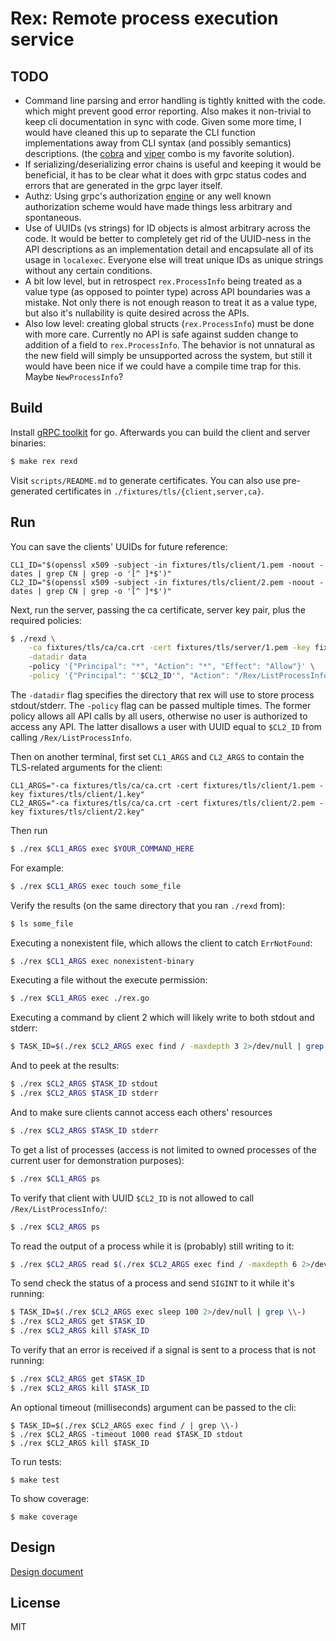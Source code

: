 # Rex: Remote process execution service

## TODO
 - Command line parsing and error handling is tightly knitted with the code.
   which might prevent good error reporting. Also makes it non-trivial to
   keep cli documentation in sync with code. Given some more time, I would
   have cleaned this up to separate the CLI function implementations away from
   CLI syntax (and possibly semantics) descriptions.
   (the [cobra](https://github.com/spf13/cobra) and
   [viper](https://github.com/spf13/viper) combo is my favorite solution).
 - If serializing/deserializing error chains is useful and keeping it would
   be beneficial, it has to be clear what it does with grpc status codes and
   errors that are generated in the grpc layer itself.
 - Authz: Using grpc's authorization [engine](https://pkg.go.dev/google.golang.org/grpc/security/authorization@v0.0.0-20201001231224-bebda80b05da/engine) or any well known authorization scheme
   would have made things less arbitrary and spontaneous.
 - Use of UUIDs (vs strings) for ID objects is almost arbitrary across the
   code. It would be better to completely get rid of the UUID-ness in the
   API descriptions as an implementation detail and encapsulate all of its
   usage in `localexec`. Everyone else will treat unique IDs as unique strings
   without any certain conditions.
 - A bit low level, but in retrospect `rex.ProcessInfo` being treated as a
   value type (as opposed to pointer type) across API boundaries was a mistake.
   Not only there is not enough reason to treat it as a value type, but also
   it's nullability is quite desired across the APIs.
 - Also low level: creating global structs (`rex.ProcessInfo`) must be done
   with more care. Currently no API is safe against sudden change to addition
   of a field to `rex.ProcessInfo`. The behavior is not unnatural as the new
   field will simply be unsupported across the system, but still it would have
   been nice if we could have a compile time trap for this. Maybe `NewProcessInfo`?

## Build
Install [gRPC toolkit](https://grpc.io/docs/languages/go/quickstart/) for go.
Afterwards you can build the client and server binaries:
```bash
$ make rex rexd
```

Visit `scripts/README.md` to generate certificates. You can also use
pre-generated certificates in `./fixtures/tls/{client,server,ca}`.
## Run

You can save the clients' UUIDs for future reference:
```
CL1_ID="$(openssl x509 -subject -in fixtures/tls/client/1.pem -noout -dates | grep CN | grep -o '[^ ]*$')"
CL2_ID="$(openssl x509 -subject -in fixtures/tls/client/2.pem -noout -dates | grep CN | grep -o '[^ ]*$')"
```

Next, run the server, passing the ca certificate, server key pair, plus the
required policies:
```bash
$ ./rexd \
    -ca fixtures/tls/ca/ca.crt -cert fixtures/tls/server/1.pem -key fixtures/tls/server/1.key \
    -datadir data
    -policy '{"Principal": "*", "Action": "*", "Effect": "Allow"}' \
    -policy '{"Principal": "'$CL2_ID'", "Action": "/Rex/ListProcessInfo", "Effect": "Deny"}'
```
The `-datadir` flag specifies the directory that rex will use to store
process stdout/stderr.
The `-policy` flag can be passed multiple times.
The former policy allows all
API calls by all users, otherwise no user is authorized to access any API.
The latter disallows a user with UUID equal to `$CL2_ID` from calling `/Rex/ListProcessInfo`.

Then on another terminal, first set `CL1_ARGS` and `CL2_ARGS` to contain the
TLS-related arguments for the client:
```
CL1_ARGS="-ca fixtures/tls/ca/ca.crt -cert fixtures/tls/client/1.pem -key fixtures/tls/client/1.key"
CL2_ARGS="-ca fixtures/tls/ca/ca.crt -cert fixtures/tls/client/2.pem -key fixtures/tls/client/2.key"
```

Then run
```bash
$ ./rex $CL1_ARGS exec $YOUR_COMMAND_HERE
```

For example:
```bash
$ ./rex $CL1_ARGS exec touch some_file
```

Verify the results (on the same directory that you ran `./rexd` from):
```bash
$ ls some_file
```

Executing a nonexistent file, which allows the client to catch `ErrNotFound`:
```bash
$ ./rex $CL1_ARGS exec nonexistent-binary
```

Executing a file without the execute permission:
```bash
$ ./rex $CL1_ARGS exec ./rex.go
```

Executing a command by client 2 which will likely write to both stdout and stderr:
```bash
$ TASK_ID=$(./rex $CL2_ARGS exec find / -maxdepth 3 2>/dev/null | grep \\-)
```
And to peek at the results:
```bash
$ ./rex $CL2_ARGS $TASK_ID stdout
$ ./rex $CL2_ARGS $TASK_ID stderr
```
And to make sure clients cannot access each others' resources
```bash
$ ./rex $CL2_ARGS $TASK_ID stderr
```

To get a list of processes (access is not limited to owned processes of the current user
for demonstration purposes):
```bash
$ ./rex $CL1_ARGS ps
```

To verify that client with UUID `$CL2_ID` is not allowed to call
`/Rex/ListProcessInfo/`:
```bash
$ ./rex $CL2_ARGS ps
```

To read the output of a process while it is (probably) still writing to it:
```bash
$ ./rex $CL2_ARGS read $(./rex $CL2_ARGS exec find / -maxdepth 6 2>/dev/null | grep \\-) stdout
```

To send check the status of a process and send `SIGINT` to it while it's running:
```bash
$ TASK_ID=$(./rex $CL2_ARGS exec sleep 100 2>/dev/null | grep \\-)
$ ./rex $CL2_ARGS get $TASK_ID
$ ./rex $CL2_ARGS kill $TASK_ID
```

To verify that an error is received if a signal is sent to a process that is
not running:
```bash
$ ./rex $CL2_ARGS get $TASK_ID
$ ./rex $CL2_ARGS kill $TASK_ID
```

An optional timeout (milliseconds) argument can be passed to the cli:
```
$ TASK_ID=$(./rex $CL2_ARGS exec find / | grep \\-)
$ ./rex $CL2_ARGS -timeout 1000 read $TASK_ID stdout
$ ./rex $CL2_ARGS kill $TASK_ID
```

To run tests:
```
$ make test
```
To show coverage:
```
$ make coverage
```

## Design
[Design document](https://docs.google.com/document/d/1ICGf0mDO4sh1-PH73gvYQXFNxD0CGETNpy9wnxx1UWM/edit?usp=sharing)

## License
MIT
